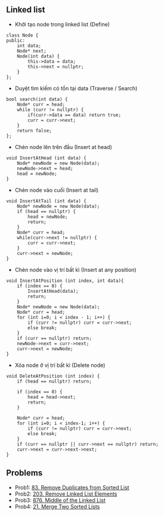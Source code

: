 ## Linked list 
- Khởi tạo node trong linked list (Define)
```
class Node {
public:
    int data; 
    Node* next;
    Node(int data) {
        this->data = data;
        this->next = nullptr;
    }
};
```
- Duyệt tìm kiếm có tồn tại data (Traverse / Search) 
```
bool search(int data) {
    Node* curr = head; 
    while (curr != nullptr) {
        if(curr->data == data) return true;
        curr = curr->next;
    }
    return false;
};
```
- Chèn node lên trên đầu (Insert at head)
```
void InsertAtHead (int data) {
    Node* newNode = new Node(data);
    newNode->next = head;
    head = newNode;
}
```
- Chèn node vào cuối (Insert at tail) 
```
void InsertAtTail (int data) {
    Node* newNode = new Node(data);
    if (head == nullptr) {
        head = newNode;
        return;
    }
    Node* curr = head;
    while(curr->next != nullptr) {
        curr = curr->next;
    }
    curr->next = newNode;
}
``` 
- Chèn node vào vị trí bất kì (Insert at any position)
```
void InsertAtPosition (int index, int data){
    if (index == 0) {
        InsertAtHead(data);
        return;
    }
    Node* newNode = new Node(data);
    Node* curr = head;
    for (int i=0; i < index - 1; i++) {
        if (curr != nullptr) curr = curr->next;
        else break;
    }
    if (curr == nullptr) return;
    newNode->next = curr->next;
    curr->next = newNode;
}
```
- Xóa node ở vị trí bất kì (Delete node)
```
void DeleteAtPosition (int index) {
    if (head == nullptr) return;

    if (index == 0) {
        head = head->next;
        return;
    }

    Node* curr = head;
    for (int i=0; i < index-1; i++) {
        if (curr != nullptr) curr = curr->next;
        else break;
    }
    if (curr == nullptr || curr->next == nullptr) return;
    curr->next = curr->next->next;
}
```
## Problems
- Prob1: [83. Remove Duplicates from Sorted List](https://leetcode.com/problems/remove-duplicates-from-sorted-list/description/)
- Prob2: [203. Remove Linked List Elements](https://leetcode.com/problems/remove-linked-list-elements/description/)
- Prob3: [876. Middle of the Linked List](https://leetcode.com/problems/middle-of-the-linked-list/description/)
- Prob4: [21. Merge Two Sorted Lists](https://leetcode.com/problems/merge-two-sorted-lists/description/)
